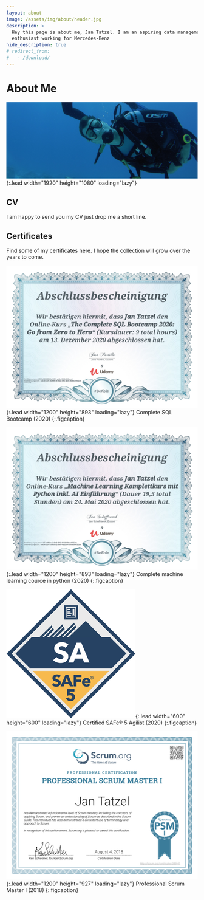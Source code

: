 ```yaml
---
layout: about
image: /assets/img/about/header.jpg
description: >
  Hey this page is about me, Jan Tatzel. I am an aspiring data management
  enthusiast working for Mercedes-Benz
hide_description: true
# redirect_from:
#   - /download/
---
```


# About Me
![Header](/assets/img/about/header.jpg){:.lead width="1920" height="1080" loading="lazy"}


<!--author-->

## CV

I am happy to send you my CV just drop me a short line.

## Certificates

Find some of my certificates here. I hope the collection will grow over the years to come.

![SQLCert](/assets/img/about/SQLCert.jpg){:.lead width="1200" height="893" loading="lazy"}
Complete SQL Bootcamp (2020)
{:.figcaption}

![MLCert](/assets/img/about/MLCert.jpg){:.lead width="1200" height="893" loading="lazy"}
Complete machine learning cource in python (2020)
{:.figcaption}

![SAFE](/assets/img/about/SAFe.png){:.lead width="600" height="600" loading="lazy"}
Certified SAFe® 5 Agilist (2020)
{:.figcaption}

![PSMI](/assets/img/about/PSMI.jpg){:.lead width="1200" height="927" loading="lazy"}
Professional Scrum Master I (2018)
{:.figcaption}




[blog]: /
[resume]: https://hydejack.com/resume/

